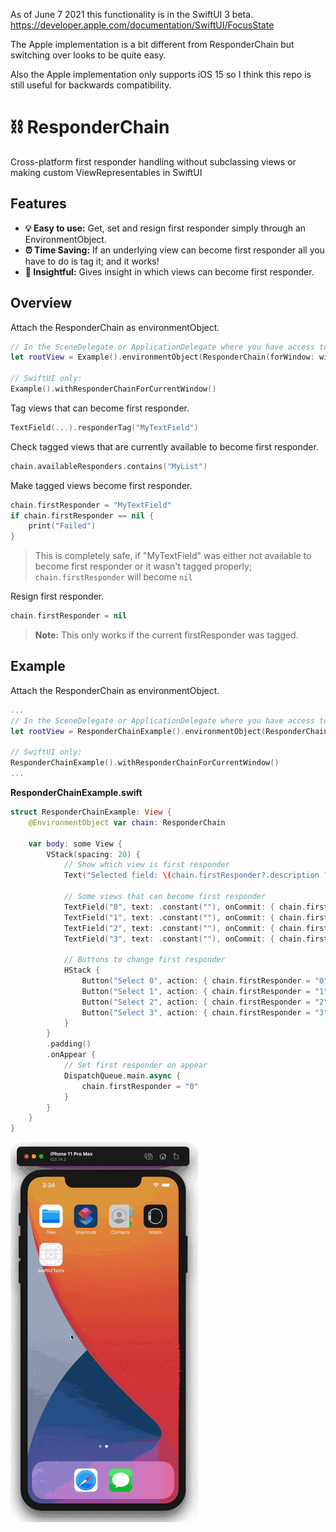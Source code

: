 As of June 7 2021 this functionality is in the SwiftUI 3 beta. https://developer.apple.com/documentation/SwiftUI/FocusState

The Apple implementation is a bit different from ResponderChain but switching over looks to be quite easy.

Also the Apple implementation only supports iOS 15 so I think this repo is still useful for backwards compatibility.

# ⛓️ ResponderChain

Cross-platform first responder handling without subclassing views or making custom ViewRepresentables in SwiftUI

## Features

- **💡 Easy to use:** Get, set and resign first responder simply through an EnvironmentObject.
- **⏰ Time Saving:** If an underlying view can become first responder all you have to do is tag it; and it works!
- **👀 Insightful:** Gives insight in which views can become first responder.

## Overview

Attach the ResponderChain as environmentObject.

```swift
// In the SceneDelegate or ApplicationDelegate where you have access to the window:
let rootView = Example().environmentObject(ResponderChain(forWindow: window))

// SwiftUI only:
Example().withResponderChainForCurrentWindow()
```

Tag views that can become first responder.

```swift
TextField(...).responderTag("MyTextField")
```

Check tagged views that are currently available to become first responder.

```swift
chain.availableResponders.contains("MyList")
```

Make tagged views become first responder.

```swift
chain.firstResponder = "MyTextField"
if chain.firstResponder == nil {
    print("Failed")
}
```
> This is completely safe, if "MyTextField" was either not available to become first responder or it wasn't tagged properly; `chain.firstResponder` will become `nil`



Resign first responder.

```swift
chain.firstResponder = nil
```
> **Note:** This only works if the current firstResponder was tagged.

## Example

Attach the ResponderChain as environmentObject.

```swift
...
// In the SceneDelegate or ApplicationDelegate where you have access to the window:
let rootView = ResponderChainExample().environmentObject(ResponderChain(forWindow: window))

// SwiftUI only:
ResponderChainExample().withResponderChainForCurrentWindow()
...
```

**ResponderChainExample.swift**
```swift
struct ResponderChainExample: View {
    @EnvironmentObject var chain: ResponderChain
    
    var body: some View {
        VStack(spacing: 20) {
            // Show which view is first responder
            Text("Selected field: \(chain.firstResponder?.description ?? "Nothing selected")")
            
            // Some views that can become first responder
            TextField("0", text: .constant(""), onCommit: { chain.firstResponder = "1" }).responderTag("0")
            TextField("1", text: .constant(""), onCommit: { chain.firstResponder = "2" }).responderTag("1")
            TextField("2", text: .constant(""), onCommit: { chain.firstResponder = "3" }).responderTag("2")
            TextField("3", text: .constant(""), onCommit: { chain.firstResponder = nil }).responderTag("3")
            
            // Buttons to change first responder
            HStack {
                Button("Select 0", action: { chain.firstResponder = "0" })
                Button("Select 1", action: { chain.firstResponder = "1" })
                Button("Select 2", action: { chain.firstResponder = "2" })
                Button("Select 3", action: { chain.firstResponder = "3" })
            }
        }
        .padding()
        .onAppear {
            // Set first responder on appear
            DispatchQueue.main.async {
                chain.firstResponder = "0"
            }
        }
    }
}
```

<img src="ChainResponder.gif" width="300">
